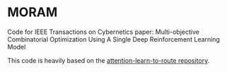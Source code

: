 # MORAM
Code for IEEE Transactions on Cybernetics paper: Multi-objective Combinatorial Optimization Using A Single Deep Reinforcement Learning Model

This code is heavily based on the [attention-learn-to-route repository](https://github.com/wouterkool/attention-learn-to-route).
